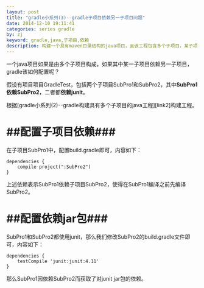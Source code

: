 ```yaml
---
layout: post
title: "gradle小系列(3)--gradle子项目依赖另一子项目问题"
date: 2014-12-10 19:11:41
categories: series gradle
by: zj
keyword: gradle,java,子项目,依赖
description: 构建一个具有maven目录结构的java项目，且该工程包含多个子项目，某子项目依赖另一子项目的处理
---
```

一个java项目如果是由多个子项目构成，如果其中某一子项目依赖另一子项目，gradle该如何配置呢？

假设有项目项目GradleTest，包括两个子项目SubPro1和SubPro2，其中**SubPro1依赖SubPro2**，二者都**依赖junit**。

根据[gradle小系列(2)--gradle构建具有多个子项目的java工程][link2]构建工程。

#  ##配置子项目依赖###

在子项目SubPro1中，配置build.gradle即可，内容如下：

	dependencies {
		compile project(":SubPro2")
	}
	
上述依赖表示SubPro1依赖子项目SubPro2，使得在SubPro1编译之前先编译SubPro2。

#  ##配置依赖jar包###

SubPro1和SubPro2都使用junit，那么我们修改SubPro2的build.gradle文件即可，内容如下：

	dependencies {
		testCompile 'junit:junit:4.11'
	}

那么SubPro1因依赖SubPro2而获取了对junit jar包的依赖。
